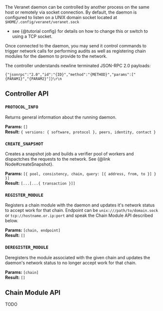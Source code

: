 The Veranet daemon can be controlled by another process on the same host or 
remotely via socket connection. By default, the daemon is configured to 
listen on a UNIX domain socket located at `$HOME/.config/veranet/veranet.sock` 
- see {@tutorial config} for details on how to change this or switch to using 
a TCP socket.

Once connected to the daemon, you may send it control commands to trigger 
network calls for performing audits as well as registering chain modules for 
the daemon to provide to the network.

The controller understands newline terminated JSON-RPC 2.0 payloads:

```
{"jsonrpc":"2.0","id":"{ID}","method":"{METHOD}","params":["{PARAM1}","{PARAM2}"]}\r\n
```

Controller API
--------------

### `PROTOCOL_INFO`

Returns general information about the running daemon. 

**Params:** `[]`  
**Result:** `{ versions: { software, protocol }, peers, identity, contact }`

### `CREATE_SNAPSHOT`

Creates a snapshot job and builds a verifier pool of workers and dispactches
the requests to the network. See {@link Node#createSnapshot}.

**Params:** `[{ pool, consistency, chain, query: [{ address, from, to }] } }]`  
**Result:** `[...[...{ transaction }]]`

### `REGISTER_MODULE`

Registers a chain module with the daemon and updates it's network status to 
accept work for that chain. Endpoint can be `unix:///path/to/domain.sock` or 
`tcp://hostname.or.ip:port` and speak the Chain Module API described below.

**Params:** `[chain, endpoint]`  
**Result:** `[]`

### `DEREGISTER_MODULE`

Deregisters the module associated with the given chain and updates the daemon's 
network status to no longer accept work for that chain.

**Params:** `[chain]`  
**Result:** `[]`

Chain Module API
----------------

TODO
